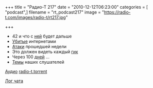 +++
title = "Радио-Т 217"
date = "2010-12-12T06:23:00"
categories = [ "podcast",]
filename = "rt_podcast217"
image = "https://radio-t.com/images/radio-t/rt217.jpg"

+++

- 42 и что с [ней](http://habrahabr.ru/blogs/hardware/109719/) будет дальше
- [Убитые](http://www.newsweek.com/photo/2010/12/08/peep-shows-yearbooks-and-other-things-the-internet-killed.html) интернетами
- [Атаки](http://mashable.com/2010/12/08/hackers-take-down-visa-com-in-the-name-of-wikileaks/) прошедшей недели
- Это должен видеть каждый [гик](http://pileofturtles.com/2010/12/the-best-movies-for-programmers/)
- Через 100 [дней](http://techcrunch.com/2010/12/07/ipad-2-coming-in-the-next-100-days/) ...
- [Темы](http://radio-t.com/temi_dlja_vipuskov/temy-dlya-217/) наших слушателей

[Аудио](http://archive.rucast.net/radio-t/media/rt_podcast217.mp3)
[radio-t.torrent](http://www.radio-t.com/torrents/rt_podcast217.mp3.torrent)

[Лог чата](http://chat.radio-t.com/logs/radio-t-217.html)
<audio src="http://archive.rucast.net/radio-t/media/rt_podcast217.mp3" preload="none"></audio>